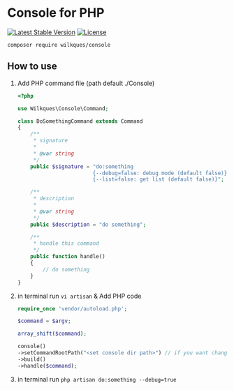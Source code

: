 # Console for PHP

[![Latest Stable Version](https://poser.pugx.org/wilkques/console/v/stable)](https://packagist.org/packages/wilkques/console)
[![License](https://poser.pugx.org/wilkques/console/license)](https://packagist.org/packages/wilkques/console)

````
composer require wilkques/console
````

## How to use
1. Add PHP command file (path default ./Console)
    ```php
    <?php

    use Wilkques\Console\Command;

    class DoSomethingCommand extends Command
    {
        /**
         * signature
         * 
         * @var string
         */
        public $signature = "do:something
                            {--debug=false: debug mode (default false)}
                            {--list=false: get list (default false)}";

        /**
         * description
         * 
         * @var string
         */
        public $description = "do something";

        /**
         * handle this command
         */
        public function handle()
        {
            // do something
        }
    }
    ```

1. in terminal run `vi artisan` & Add PHP code
    ```php
    require_once 'vendor/autoload.php';

    $command = $argv;

    array_shift($command);

    console()
    ->setCommandRootPath("<set console dir path>") // if you want change path
    ->build()
    ->handle($command);  
    ```

1. in terminal run `php artisan do:something --debug=true`